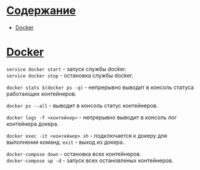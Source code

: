 [Содержание](#Содержание)
==========

- [Docker](#Docker)

<a id="Docker" href="#Docker">Docker</a>
======

`service docker start` - запуск службы docker.  
`service docker stop` - остановка службы docker.

`docker stats $(docker ps -q)` - непрерывно выводит в консоль статуса работающих контейнеров.

`docker ps --all` - выводит в консоль статус контейнеров.

`docker logs -f <контейнер>` - непрерывно выводит в консоль лог контейнера докера.

`docker exec -it <контейнер> sh` - подключается к докеру для выполнения команд. `exit` - выход из докера.

`docker-compose down` - остановка всех контейнеров.  
`docker-compose up -d` - запуск всех остановленых контейнеров.  